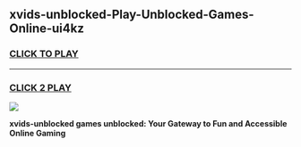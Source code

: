 
## xvids-unblocked-Play-Unblocked-Games-Online-ui4kz
<h3>
<a href="https://premium76.site?title=xvids-unblocked&ref=25A">CLICK TO PLAY</a></h3>
<hr>

<h3>
<a href="https://premium76.site?title=xvids-unblocked&ref=25A">CLICK 2 PLAY</a>
  
</h3>

<a href="https://premium76.site?title=xvids-unblocked&ref=25A"><img src="https://clearcache.store/games.png"></a>


**xvids-unblocked games unblocked: Your Gateway to Fun and Accessible Online Gaming**
